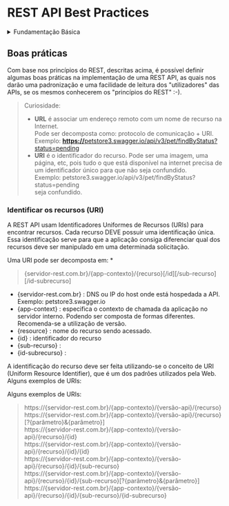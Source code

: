 # REST API Best Practices

<details>
  <summary>Fundamentação Básica</summary>
</br>

  **Representational State Transfer**, abreviado como <b>REST</b>, não é uma tecnologia, uma biblioteca, e nem tampouco uma arquitetura, mas sim um modelo a ser utilizado para se projetar arquiteturas de software distribuído, baseadas em comunicação via rede.
<b>REST</b> é um dos modelos de arquitetura que foi descrito por Roy Fielding, um dos principais criadores do protocolo HTTP, em sua tese de doutorado e que foi adotado como o modelo a ser utilizado na evolução da arquitetura do protocolo HTTP.
Muitos desenvolvedores perceberam que também poderiam utilizar o modelo <b>REST</b> para a implementação de Web Services, com o objetivo de se integrar aplicações pela Web, e passaram a utilizá-lo como uma alternativa ao SOAP.
<b>REST</b> na verdade pode ser considerado como um conjunto de princípios, que quando aplicados de maneira correta em uma aplicação, a beneficia com a arquitetura e padrões da própria Web.

## REST e RESTful
Uma API pode ser considerada RESTful quando ela utiliza em sua implementação o conceito arquitetural <b>REST</b>.
<b>REST</b> é algo abstrato, como um modelo arquitetural, enquanto que <b>RESTful</b> é algo mais concreto, como a implementação deste modelo em alguma API. Então, para criar uma API <b>RESTful</b> é preciso conhecer a arquitetura <b>REST</b> e também aplicá-la corretamente.
<b>REST</b> requer que os cinco princípios fundamentais definidos por Fielding sejam rigidamente seguidos (o sexto não é fundamental para caracterizar uma aplicação como <b>REST</b>, mas no contexto atual de onde temos uma adoção cada vez maior de microsserviços tem sido primordial).

## Princípios do REST 
*	<b>Client-Server</b> - Separar as responsabilidade do frontend do backend. Esse é um conceito bem comum. Separar o front do back há ganhos significativos em testes, escalabilidade com reflexos até na organização dos times dentro da empresa.
*	<b>Stateless</b> - O servidor não mantém estado. Cada solicitação do client deve conter informações necessárias para o server entender a solicitação. O estado da sessão é mantido inteiramente no client.
*	<b>Cacheable</b> - A resposta de uma solicitação deve implicitamente ou explicitamente informar se o dado pode ser mantido em cache ou não.
O cache deve ser mantido e gerenciado pelo Client.
* <b>Uniform interface</b> - Este principio é definido por quatro restrições: 
  *	Identificar os recursos (URI)
  *	Manipular recursos através de representações (Verbos HTTP).
  *	Mensagens auto-descritivas, cada requisição deve conter informações suficientes para o server processar a informação.
  *	HATEOAS - Hypermedia As The Engine Of Application State. 

## Medindo a Maturidade de sua API - Richardson Maturity Model
Fontes: https://martinfowler.com/articles/richardsonMaturityModel.html

### O que é esse modelo?
É um modelo criado por Leonard Richardson que quebra os elementos de uma API REST em 3 níveis. Sendo assim para você atingir o REST "real" você teria que alcançar o nível 3.

### Devemos tentar alcançar o nível mais alto de maturidade sempre?
Você deve fazer o que faz sentido para sua aplicação. 

Uma breve explicação de cada nível.

* Nível 0: HTTP
Você usa HTTP como forma de comunicação sem qualquer critério para a utilização de verbos, ou de rotas.

* Nível 1: HTTP + Recursos
Sua API está exposta (roteada) seguindo o modelo de recursos. Como /users/ para listar todos os usuários e /users/123/ para obter um usuário especifico.

* Nível 2: HTTP + Recursos + Verbos
Os verbos HTTP são usados de forma semântica na sua API. GET para leitura, POST para inserir, PUT para substituir um registro, DELETE para excluir...

* Nível 3: HTTP + Recursos + Verbos + HATEOAS
A sua API deve retornar uma lista de recursos (rotas) com tudo o que é possível fazer a partir da chamada original.

>GET /products/123 </br>
>{                 </br>
>  "id": 123,</br>
>  "name": "Orange"</br>
>  "links": [  </br>
>       {"rel": "Suppliers", "href": "/suppliers/?product=123"} </br>
>  ] </br>
>} </br>

</details>

## Boas práticas
Com base nos princípios do REST, descritas acima, é possível definir algumas boas práticas na implementação de uma REST API, as quais nos darão uma padronização e uma facilidade de leitura dos "utilizadores" das APIs, se os mesmos conhecerem os "princípios do REST" :-). 

> Curiosidade:
> * <b>URL</b> é associar um endereço remoto com um nome de recurso na Internet.</br>
>   Pode ser decomposta como: protocolo de comunicação + URI. </br>
>   Exemplo: [<b>https://</b>petstore3.swagger.io/api/v3/pet/findByStatus?status=pending](https://petstore3.swagger.io/api/v3/pet/findByStatus?status=pending)
>    </br>
> * <b>URI</b> é o identificador do recurso. Pode ser uma imagem, uma página, etc, pois tudo o que está disponível na internet precisa de um identificador único para que não seja confundido.</br>
>   Exemplo: petstore3.swagger.io/api/v3/pet/findByStatus?status=pending</br>
seja confundido.

### Identificar os recursos (URI)
A REST API usam Identificadores Uniformes de Recursos (URIs) para encontrar recursos. Cada recurso DEVE possuir uma identificação única. Essa identificação serve para que a aplicação consiga diferenciar qual dos recursos deve ser manipulado em uma determinada solicitação.

Uma URI pode ser decomposta em:
*
> {servidor-rest.com.br}/{app-contexto}/{recurso}[/id][/sub-recurso][/id-subrecurso] </br>
* {servidor-rest.com.br} : DNS ou IP do host onde está hospedada a API. Exemplo: petstore3.swagger.io
* {app-context} : especifica o contexto de chamada da aplicação no servidor interno. Podendo ser composta de formas diferentes. Recomenda-se a utilização de versão.
* {resource} : nome do recurso sendo acessado.
* {id} : identificador do recurso
* {sub-recurso} :
* {id-subrecurso} :

  
A identificação do recurso deve ser feita utilizando-se o conceito de URI (Uniform Resource Identifier), que é um dos padrões utilizados pela Web. Alguns exemplos de URIs:


Alguns exemplos de URIs:
>https://{servidor-rest.com.br}/{app-contexto}/{versão-api}/{recurso} </br>
>https://{servidor-rest.com.br}/{app-contexto}/{versão-api}/{recurso}[?{parâmetro}&{parâmetro}] </br>
>https://{servidor-rest.com.br}/{app-contexto}/{versão-api}/{recurso}/{id} </br>
>https://{servidor-rest.com.br}/{app-contexto}/{versão-api}/{recurso}/{id}/{id} </br>
>https://{servidor-rest.com.br}/{app-contexto}/{versão-api}/{recurso}/{id}/{sub-recurso} </br>
>https://{servidor-rest.com.br}/{app-contexto}/{versão-api}/{recurso}/{id}/{sub-recurso}[?{parâmetro}&{parâmetro}] </br>
>https://{servidor-rest.com.br}/{app-contexto}/{versão-api}/{recurso}/{id}/{sub-recurso}/{id-subrecurso} </br>


